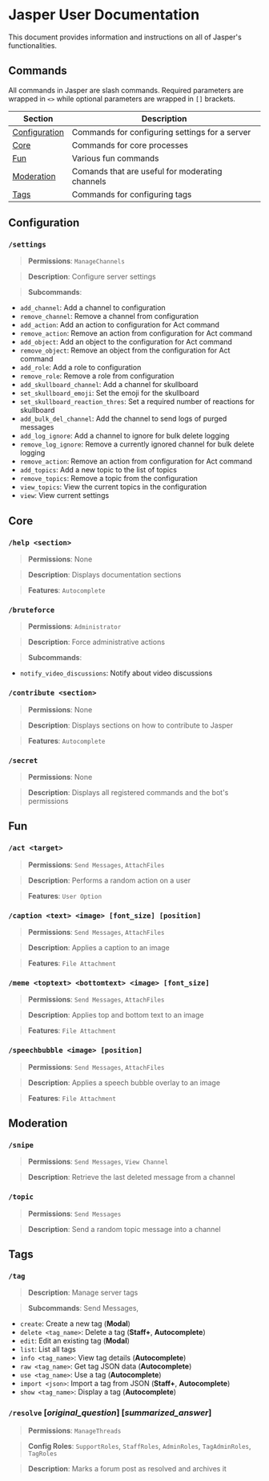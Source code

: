 # Jasper User Documentation

This document provides information and instructions on all of Jasper's functionalities.

## Commands

All commands in Jasper are slash commands. Required parameters are wrapped in `<>` while optional parameters are wrapped in `[]` brackets.

| Section | Description |
| --- | --- |
| [Configuration](#configuration) | Commands for configuring settings for a server |
| [Core](#core) | Commands for core processes |
| [Fun](#fun) | Various fun commands |
| [Moderation](#moderation) | Comands that are useful for moderating channels |
| [Tags](#tags) | Commands for configuring tags |

## Configuration
### `/settings`

> **Permissions**: `ManageChannels`

> **Description**: Configure server settings

> **Subcommands**:

- `add_channel`: Add a channel to configuration
- `remove_channel`: Remove a channel from configuration
- `add_action`: Add an action to configuration for Act command
- `remove_action`: Remove an action from configuration for Act command
- `add_object`: Add an object to the configuration for Act command
- `remove_object`: Remove an object from the configuration for Act command
- `add_role`: Add a role to configuration
- `remove_role`: Remove a role from configuration
- `add_skullboard_channel`: Add a channel for skullboard
- `set_skullboard_emoji`: Set the emoji for the skullboard
- `set_skullboard_reaction_thres`: Set a required number of reactions for skullboard
- `add_bulk_del_channel`: Add the channel to send logs of purged messages
- `add_log_ignore`: Add a channel to ignore for bulk delete logging
- `remove_log_ignore`: Remove a currently ignored channel for bulk delete logging
- `remove_action`: Remove an action from configuration for Act command
- `add_topics`: Add a new topic to the list of topics
- `remove_topics`: Remove a topic from the configuration
- `view_topics`: View the current topics in the configuration
- `view`: View current settings

## Core

### `/help <section>`

> **Permissions**: None

> **Description**: Displays documentation sections

> **Features**: `Autocomplete`

### `/bruteforce`

> **Permissions**: `Administrator`

> **Description**: Force administrative actions

> **Subcommands**:

- `notify_video_discussions`: Notify about video discussions

### `/contribute <section>`
> **Permissions**: None

> **Description**: Displays sections on how to contribute to Jasper

> **Features**: `Autocomplete`

### `/secret`

> **Permissions**: None

> **Description**: Displays all registered commands and the bot's permissions

## Fun

### `/act <target>`

> **Permissions**: `Send Messages`, `AttachFiles`

> **Description**: Performs a random action on a user

> **Features**: `User Option`

### `/caption <text> <image> [font_size] [position]`

> **Permissions**: `Send Messages`, `AttachFiles`

> **Description**: Applies a caption to an image

> **Features**: `File Attachment`

### `/meme <toptext> <bottomtext> <image> [font_size]`

> **Permissions**: `Send Messages`, `AttachFiles`

> **Description**: Applies top and bottom text to an image

> **Features**: `File Attachment`

### `/speechbubble <image> [position]`

> **Permissions**: `Send Messages`, `AttachFiles`

> **Description**: Applies a speech bubble overlay to an image

> **Features**: `File Attachment`

## Moderation

### `/snipe`

> **Permissions**: `Send Messages`, `View Channel`

> **Description**: Retrieve the last deleted message from a channel

### `/topic`

> **Permissions**: `Send Messages`

> **Description**: Send a random topic message into a channel

## Tags

### `/tag`

> **Description**: Manage server tags

> **Subcommands**: Send Messages,

- `create`: Create a new tag (**Modal**)
- `delete <tag_name>`: Delete a tag (**Staff+**, **Autocomplete**)
- `edit`: Edit an existing tag (**Modal**)
- `list`: List all tags
- `info <tag_name>`: View tag details (**Autocomplete**)
- `raw <tag_name>`: Get tag JSON data (**Autocomplete**)
- `use <tag_name>`: Use a tag (**Autocomplete**)
- `import <json>`: Import a tag from JSON (**Staff+**, **Autocomplete**)
- `show <tag_name>`: Display a tag (**Autocomplete**)

### `/resolve` [*original_question*] [*summarized_answer*]

> **Permissions**: `ManageThreads`

> **Config Roles**: `SupportRoles`, `StaffRoles`, `AdminRoles`, `TagAdminRoles`, `TagRoles`

> **Description**: Marks a forum post as resolved and archives it
